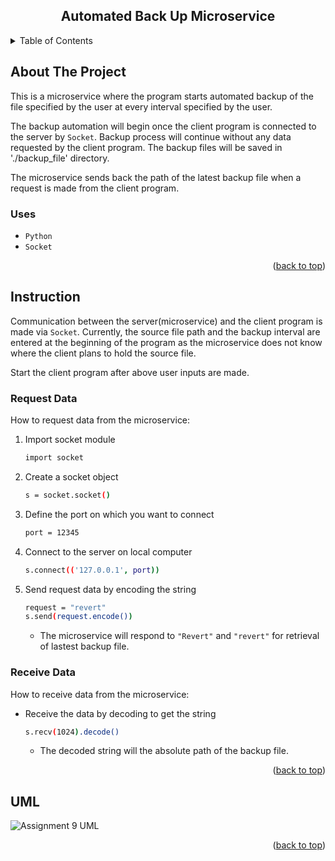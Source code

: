 <div align="center">
<h2 align="center">Automated Back Up Microservice</h3>

</div>

<!-- TABLE OF CONTENTS -->
<details>
  <summary>Table of Contents</summary>
  <ol>
    <li>
      <a href="#about-the-project">About The Project</a>
    </li>
    <li>
      <a href="#instruction">Instruction</a>
      <ul>
        <li><a href="#request-data">Request Data</a></li>
      </ul>
      <ul>
        <li><a href="#receive-data">Receive Data</a></li>
      </ul>
    </li>
    <li><a href="#uml">UML sequence diagram</a></li>
  </ol>
</details>



<!-- ABOUT THE PROJECT -->
## About The Project

This is a microservice where the program starts automated backup of the file specified by the user at every interval specified by the user. 

The backup automation will begin once the client program is connected to the server by `Socket`. Backup process will continue without any data requested by the client program.
The backup files will be saved in './backup_file' directory.

The microservice sends back the path of the latest backup file when a request is made from the client program.

### Uses
  * `Python`
  * `Socket`
<p align="right">(<a href="#readme-top">back to top</a>)</p>

<!-- Instruction -->
## Instruction

Communication between the server(microservice) and the client program is made via `Socket`.
Currently, the source file path and the backup interval are entered at the beginning of the program as
the microservice does not know where the client plans to hold the source file.

Start the client program after above user inputs are made.


### Request Data
How to request data from the microservice:
1. Import socket module
   ```sh
   import socket
   ```
2. Create a socket object
   ```sh
   s = socket.socket()
   ```
3. Define the port on which you want to connect
   ```sh
   port = 12345
   ```
4. Connect to the server on local computer
   ```sh
   s.connect(('127.0.0.1', port))
   ```
5. Send request data by encoding the string
   ```sh
   request = "revert"
   s.send(request.encode())
   ```
   * The microservice will respond to `"Revert"` and `"revert"` for retrieval of lastest backup file. 


### Receive Data
How to receive data from the microservice:
* Receive the data by decoding to get the string
   ```sh
   s.recv(1024).decode()
   ```
   * The decoded string will the absolute path of the backup file.

<p align="right">(<a href="#readme-top">back to top</a>)</p>

## UML

![Assignment 9 UML](https://github.com/yohanmoon/cs361_backup_service/assets/90400063/ef87a658-59a3-49cd-8a91-b8452b4d3d33)

<p align="right">(<a href="#readme-top">back to top</a>)</p>


